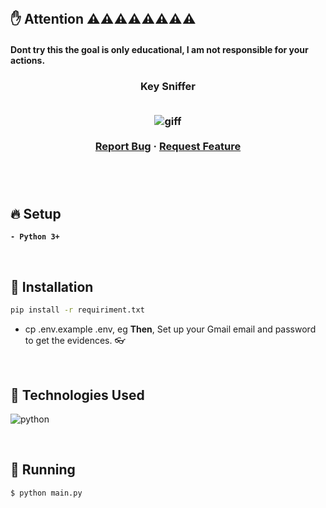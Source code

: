 </br>


## ✋  Attention ⚠️⚠️⚠️⚠️⚠️⚠️⚠️⚠️
#### Dont try this the goal is only educational, I am not responsible for your actions.

<!-- PROJECT -->
<p align="center">
  <h3 align="center"> 
   Key Sniffer
  <br />  <br />
  
  <p align="center">
    <img src="https://github.com/chokrihamza/KeySniffer-DOT-TRY-THIS-.git/Untitled_ Jan 14, 2023 9_14 AM.webm" alt="giff" >
    <br />
    <br />
    <a href="https://www.linkedin.com/in/hamza-chokri/">Report Bug</a>
    ·
    <a href="https://www.linkedin.com/in/hamza-chokri/">Request Feature</a>
  </p>
</p>

<br />

<br />

<!-- SETUP -->

## 🔥 Setup

**`- Python 3+`**

<br />

<!-- INSTALLATION -->

## 🔨 Installation

```sh
pip install -r requiriment.txt
```

* cp .env.example .env, eg **Then**, Set up your Gmail email and password to get the evidences. 👓


</br>

<!-- Technologies -->

## 🚀 Technologies Used

![python](https://user-images.githubusercontent.com/67064886/102763558-9de2c680-4358-11eb-984a-d84953ea29ca.png)

<br />

<!-- RUNNING -->

## 🚀 Running

```
$ python main.py
```





<br />


